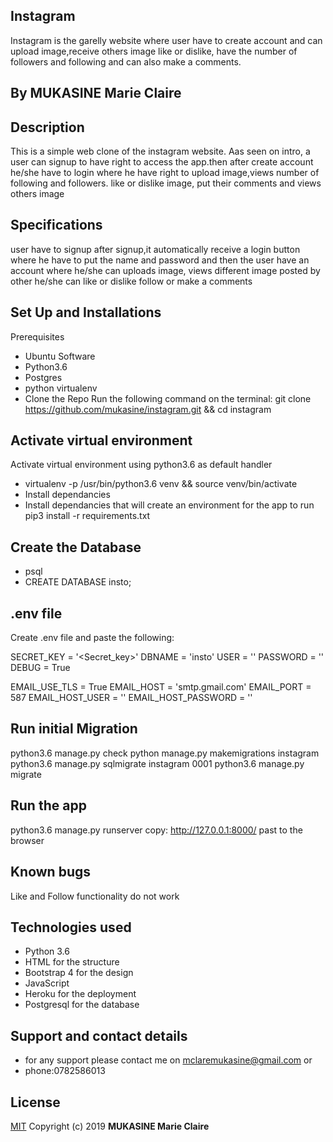  ## Instagram
Instagram is the garelly website where user have to create account and can upload image,receive others image like or dislike, have the number of followers and following and can also make a comments.
## By MUKASINE Marie Claire
## Description
This is a simple web clone of the instagram website. Aas seen on intro, a user can signup to have right to access the app.then after create account he/she have to login where he have right to upload image,views number of following and followers. like or dislike image, put their comments and views others image

## Specifications
user have to signup after signup,it automatically receive a login button where he have to put the name and password and then the user have an account where he/she can uploads image, views different image posted by other he/she can like or dislike follow or make a comments

## Set Up and Installations
Prerequisites
* Ubuntu Software
* Python3.6
* Postgres
* python virtualenv
* Clone the Repo
Run the following command on the terminal: git clone https://github.com/mukasine/instagram.git && cd instagram

## Activate virtual environment
Activate virtual environment using python3.6 as default handler

* virtualenv -p /usr/bin/python3.6 venv && source venv/bin/activate
* Install dependancies
* Install dependancies that will create an environment for the app to run pip3 install -r requirements.txt

## Create the Database
* psql
* CREATE DATABASE insto;
## .env file
Create .env file and paste the following:

SECRET_KEY = '<Secret_key>'
DBNAME = 'insto'
USER = '<Username>'
PASSWORD = '<password>'
DEBUG = True

EMAIL_USE_TLS = True
EMAIL_HOST = 'smtp.gmail.com'
EMAIL_PORT = 587
EMAIL_HOST_USER = '<your-email>'
EMAIL_HOST_PASSWORD = '<your-password>'

## Run initial Migration

python3.6 manage.py check
python manage.py makemigrations instagram
python3.6 manage.py sqlmigrate instagram 0001
python3.6 manage.py migrate

## Run the app

python3.6 manage.py runserver
copy: http://127.0.0.1:8000/ past to the browser

## Known bugs

Like and Follow functionality do not work

## Technologies used

- Python 3.6
- HTML for the structure
- Bootstrap 4 for the design
- JavaScript
- Heroku for the deployment
- Postgresql for the database

## Support and contact details

* for any support please contact me on mclaremukasine@gmail.com or
* phone:0782586013 

## License
[MIT](https://choosealicense.com/licenses/mit/)
Copyright (c) 2019 **MUKASINE Marie Claire**
